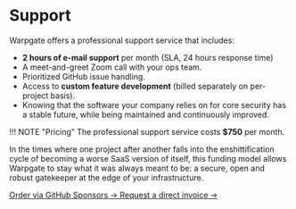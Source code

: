 # Support

Warpgate offers a professional support service that includes:

* **2 hours of e-mail support** per month (SLA, 24 hours response time)
* A meet-and-greet Zoom call with your ops team.
* Prioritized GitHub issue handling.
* Access to **custom feature development** (billed separately on per-project basis).
* Knowing that the software your company relies on for core security has a stable future, while being maintained and continuously improved.

!!! NOTE "Pricing"
    The professional support service costs **$750** per month.

In the times where one project after another falls into the enshittification cycle of becoming a worse SaaS version of itself, this funding model allows Warpgate to stay what it was always meant to be: a secure, open and robust gatekeeper at the edge of your infrastructure.

<a class="btn btn-success" href="https://github.com/sponsors/Eugeny" target="_blank">
    Order via GitHub Sponsors &rarr;
</a>

<a class="btn btn-warning" href="mailto:business@null.page?subject=Professional%20Support&body=[Please include your company details]" target="_blank">
    Request a direct invoice &rarr;
</a>
